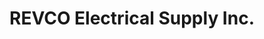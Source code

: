 ---
title: "REVCO Electrical Supply Inc."
url: /southampton/revco-electrical-supply-inc/
shop: electrical
---